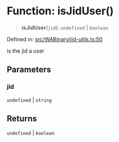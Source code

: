 # Function: isJidUser()

> **isJidUser**(`jid`): `undefined` \| `boolean`

Defined in: [src/WABinary/jid-utils.ts:50](https://github.com/Fokusdotid/bail/blob/99acc683da8779d62a0509bb4108fdb35cb2b061/src/WABinary/jid-utils.ts#L50)

is the jid a user

## Parameters

### jid

`undefined` | `string`

## Returns

`undefined` \| `boolean`
